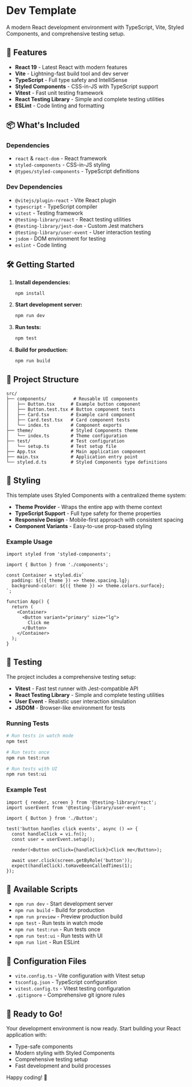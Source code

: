 # Dev Template

A modern React development environment with TypeScript, Vite, Styled Components, and comprehensive testing setup.

## 🚀 Features

- **React 19** - Latest React with modern features
- **Vite** - Lightning-fast build tool and dev server
- **TypeScript** - Full type safety and IntelliSense
- **Styled Components** - CSS-in-JS with TypeScript support
- **Vitest** - Fast unit testing framework
- **React Testing Library** - Simple and complete testing utilities
- **ESLint** - Code linting and formatting

## 📦 What's Included

### Dependencies

- `react` & `react-dom` - React framework
- `styled-components` - CSS-in-JS styling
- `@types/styled-components` - TypeScript definitions

### Dev Dependencies

- `@vitejs/plugin-react` - Vite React plugin
- `typescript` - TypeScript compiler
- `vitest` - Testing framework
- `@testing-library/react` - React testing utilities
- `@testing-library/jest-dom` - Custom Jest matchers
- `@testing-library/user-event` - User interaction testing
- `jsdom` - DOM environment for testing
- `eslint` - Code linting

## 🛠️ Getting Started

1. **Install dependencies:**

   ```bash
   npm install
   ```

2. **Start development server:**

   ```bash
   npm run dev
   ```

3. **Run tests:**

   ```bash
   npm test
   ```

4. **Build for production:**
   ```bash
   npm run build
   ```

## 📁 Project Structure

```
src/
├── components/          # Reusable UI components
│   ├── Button.tsx      # Example button component
│   ├── Button.test.tsx # Button component tests
│   ├── Card.tsx        # Example card component
│   ├── Card.test.tsx   # Card component tests
│   └── index.ts        # Component exports
├── theme/              # Styled Components theme
│   └── index.ts        # Theme configuration
├── test/               # Test configuration
│   └── setup.ts        # Test setup file
├── App.tsx             # Main application component
├── main.tsx            # Application entry point
└── styled.d.ts         # Styled Components type definitions
```

## 🎨 Styling

This template uses Styled Components with a centralized theme system:

- **Theme Provider** - Wraps the entire app with theme context
- **TypeScript Support** - Full type safety for theme properties
- **Responsive Design** - Mobile-first approach with consistent spacing
- **Component Variants** - Easy-to-use prop-based styling

### Example Usage

```tsx
import styled from 'styled-components';

import { Button } from './components';

const Container = styled.div`
  padding: ${({ theme }) => theme.spacing.lg};
  background-color: ${({ theme }) => theme.colors.surface};
`;

function App() {
  return (
    <Container>
      <Button variant="primary" size="lg">
        Click me
      </Button>
    </Container>
  );
}
```

## 🧪 Testing

The project includes a comprehensive testing setup:

- **Vitest** - Fast test runner with Jest-compatible API
- **React Testing Library** - Simple and complete testing utilities
- **User Event** - Realistic user interaction simulation
- **JSDOM** - Browser-like environment for tests

### Running Tests

```bash
# Run tests in watch mode
npm test

# Run tests once
npm run test:run

# Run tests with UI
npm run test:ui
```

### Example Test

```tsx
import { render, screen } from '@testing-library/react';
import userEvent from '@testing-library/user-event';

import { Button } from './Button';

test('button handles click events', async () => {
  const handleClick = vi.fn();
  const user = userEvent.setup();

  render(<Button onClick={handleClick}>Click me</Button>);

  await user.click(screen.getByRole('button'));
  expect(handleClick).toHaveBeenCalledTimes(1);
});
```

## 📝 Available Scripts

- `npm run dev` - Start development server
- `npm run build` - Build for production
- `npm run preview` - Preview production build
- `npm test` - Run tests in watch mode
- `npm run test:run` - Run tests once
- `npm run test:ui` - Run tests with UI
- `npm run lint` - Run ESLint

## 🔧 Configuration Files

- `vite.config.ts` - Vite configuration with Vitest setup
- `tsconfig.json` - TypeScript configuration
- `vitest.config.ts` - Vitest testing configuration
- `.gitignore` - Comprehensive git ignore rules

## 🚀 Ready to Go!

Your development environment is now ready. Start building your React application with:

- Type-safe components
- Modern styling with Styled Components
- Comprehensive testing setup
- Fast development and build processes

Happy coding! 🎉
